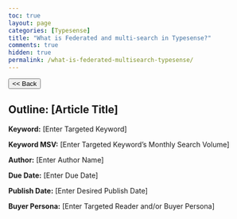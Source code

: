 ```yaml
---
toc: true
layout: page
categories: [Typesense]
title: "What is Federated and multi-search in Typesense?"
comments: true
hidden: true
permalink: /what-is-federated-multisearch-typesense/
---
```


<button class="back-button" onclick="window.history.back()"><< Back</button>

## Outline: [Article Title]

**Keyword:** [Enter Targeted Keyword]

**Keyword MSV:** [Enter Targeted Keyword’s Monthly Search Volume]

**Author:** [Enter Author Name]

**Due Date:** [Enter Due Date]

**Publish Date:** [Enter Desired Publish Date]

**Buyer Persona:** [Enter Targeted Reader and/or Buyer Persona]

<br>
